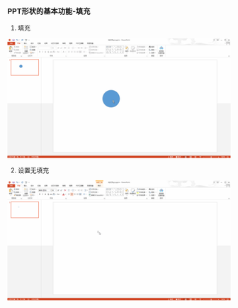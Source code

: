 ### PPT形状的基本功能-填充

1. 填充

![填充](https://raw.githubusercontent.com/huxiaoning/img/master/20201023222224.gif)

2. 设置无填充

![无填充](https://raw.githubusercontent.com/huxiaoning/img/master/20201023223247.gif)